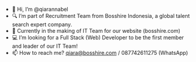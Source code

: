 - 👋 Hi, I’m @qiarannabel
- 🔍 I’m part of Recruitment Team from Bosshire Indonesia, a global talent search expert company.
- 🌱 Currently in the making of IT Team for our website (bosshire.com)
- 💻 I’m looking for a Full Stack (Web) Developer to be the first member and leader of our IT Team!
- 📫 How to reach me? qiara@bosshire.com / 087742611275 (WhatsApp)

<!---
qiarannabel/qiarannabel is a ✨ special ✨ repository because its `README.md` (this file) appears on your GitHub profile.
You can click the Preview link to take a look at your changes.
--->
